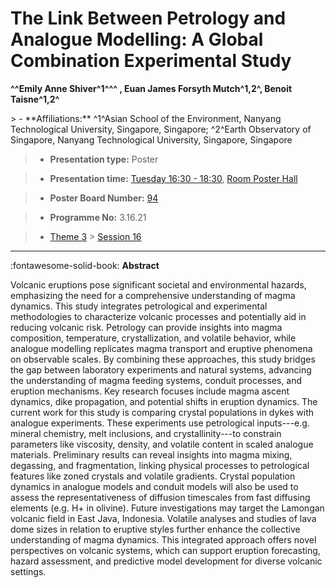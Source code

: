 # The Link Between Petrology and Analogue Modelling: A Global Combination Experimental Study

**^^Emily Anne Shiver^1^^^ , Euan James Forsyth Mutch^1,2^, Benoit Taisne^1,2^**

<!-- more -->> - **Affiliations:** ^1^Asian School of the Environment, Nanyang Technological University, Singapore, Singapore; ^2^Earth Observatory of Singapore, Nanyang Technological University, Singapore, Singapore

> - **Presentation type:** Poster

> - **Presentation time:** [Tuesday 16:30 - 18:30](../sessions_comparison.md#__tabbed_2_6), [Room Poster Hall](../maps_venue.md#__tabbed_1_1)

> - **Poster Board Number:** [94](../map_poster_boards.md#tuesday)

> - **Programme No:** 3.16.21

> - [Theme 3](../theme3.md) > [Session 16](../sessions/session-3-16.md)

--- 

:fontawesome-solid-book: **Abstract**

Volcanic eruptions pose significant societal and environmental hazards, emphasizing the need for a comprehensive understanding of magma dynamics. This study integrates petrological and experimental methodologies to characterize volcanic processes and potentially aid in reducing volcanic risk. Petrology can provide insights into magma composition, temperature, crystallization, and volatile behavior, while analogue modelling replicates magma transport and eruptive phenomena on observable scales. By combining these approaches, this study bridges the gap between laboratory experiments and natural systems, advancing the understanding of magma feeding systems, conduit processes, and eruption mechanisms. Key research focuses include magma ascent dynamics, dike propagation, and potential shifts in eruption dynamics. The current work for this study is comparing crystal populations in dykes with analogue experiments. These experiments use petrological inputs---e.g. mineral chemistry, melt inclusions, and crystallinity---to constrain parameters like viscosity, density, and volatile content in scaled analogue materials. Preliminary results can reveal insights into magma mixing, degassing, and fragmentation, linking physical processes to petrological features like zoned crystals and volatile gradients. Crystal population dynamics in analogue models and conduit models will also be used to assess the representativeness of diffusion timescales from fast diffusing elements (e.g. H+ in olivine). Future investigations may target the Lamongan volcanic field in East Java, Indonesia. Volatile analyses and studies of lava dome sizes in relation to eruptive styles further enhance the collective understanding of magma dynamics. This integrated approach offers novel perspectives on volcanic systems, which can support eruption forecasting, hazard assessment, and predictive model development for diverse volcanic settings. 

